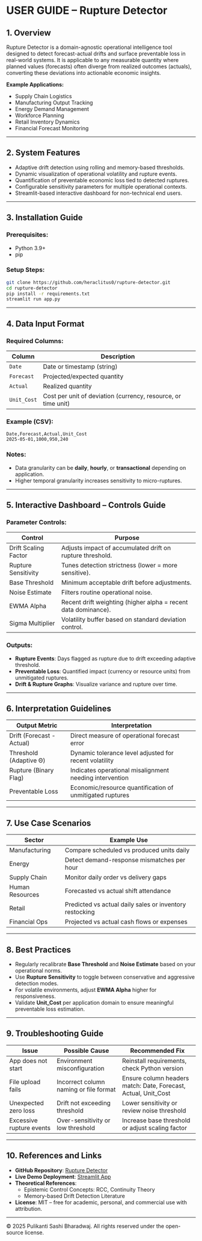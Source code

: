 
# USER GUIDE – Rupture Detector

## 1. Overview
Rupture Detector is a domain-agnostic operational intelligence tool designed to detect forecast-actual drifts and surface preventable loss in real-world systems. It is applicable to any measurable quantity where planned values (forecasts) often diverge from realized outcomes (actuals), converting these deviations into actionable economic insights.

**Example Applications:**
- Supply Chain Logistics
- Manufacturing Output Tracking
- Energy Demand Management
- Workforce Planning
- Retail Inventory Dynamics
- Financial Forecast Monitoring

---

## 2. System Features
- Adaptive drift detection using rolling and memory-based thresholds.
- Dynamic visualization of operational volatility and rupture events.
- Quantification of preventable economic loss tied to detected ruptures.
- Configurable sensitivity parameters for multiple operational contexts.
- Streamlit-based interactive dashboard for non-technical end users.

---

## 3. Installation Guide

### Prerequisites:
- Python 3.9+
- pip

### Setup Steps:
```bash
git clone https://github.com/heraclitus0/rupture-detector.git
cd rupture-detector
pip install -r requirements.txt
streamlit run app.py
```

---

## 4. Data Input Format

### Required Columns:
| Column | Description |
|---------|-------------|
| `Date` | Date or timestamp (string) |
| `Forecast` | Projected/expected quantity |
| `Actual` | Realized quantity |
| `Unit_Cost` | Cost per unit of deviation (currency, resource, or time unit) |

### Example (CSV):
```csv
Date,Forecast,Actual,Unit_Cost
2025-05-01,1000,950,240
```

### Notes:
- Data granularity can be **daily**, **hourly**, or **transactional** depending on application.
- Higher temporal granularity increases sensitivity to micro-ruptures.

---

## 5. Interactive Dashboard – Controls Guide

### Parameter Controls:
| Control | Purpose |
|----------|---------|
| Drift Scaling Factor | Adjusts impact of accumulated drift on rupture threshold. |
| Rupture Sensitivity | Tunes detection strictness (lower = more sensitive). |
| Base Threshold | Minimum acceptable drift before adjustments. |
| Noise Estimate | Filters routine operational noise. |
| EWMA Alpha | Recent drift weighting (higher alpha = recent data dominance). |
| Sigma Multiplier | Volatility buffer based on standard deviation control. |

### Outputs:
- **Rupture Events**: Days flagged as rupture due to drift exceeding adaptive threshold.
- **Preventable Loss**: Quantified impact (currency or resource units) from unmitigated ruptures.
- **Drift & Rupture Graphs**: Visualize variance and rupture over time.

---

## 6. Interpretation Guidelines

| Output Metric | Interpretation |
|----------------|----------------|
| Drift (Forecast - Actual) | Direct measure of operational forecast error |
| Threshold (Adaptive Θ) | Dynamic tolerance level adjusted for recent volatility |
| Rupture (Binary Flag) | Indicates operational misalignment needing intervention |
| Preventable Loss | Economic/resource quantification of unmitigated ruptures |

---

## 7. Use Case Scenarios

| Sector | Example Use |
|---------|-----------------------------|
| Manufacturing | Compare scheduled vs produced units daily |
| Energy | Detect demand-response mismatches per hour |
| Supply Chain | Monitor daily order vs delivery gaps |
| Human Resources | Forecasted vs actual shift attendance |
| Retail | Predicted vs actual daily sales or inventory restocking |
| Financial Ops | Projected vs actual cash flows or expenses |

---

## 8. Best Practices
- Regularly recalibrate **Base Threshold** and **Noise Estimate** based on your operational norms.
- Use **Rupture Sensitivity** to toggle between conservative and aggressive detection modes.
- For volatile environments, adjust **EWMA Alpha** higher for responsiveness.
- Validate **Unit_Cost** per application domain to ensure meaningful preventable loss estimation.

---

## 9. Troubleshooting Guide

| Issue | Possible Cause | Recommended Fix |
|--------|----------------|-----------------|
| App does not start | Environment misconfiguration | Reinstall requirements, check Python version |
| File upload fails | Incorrect column naming or file format | Ensure column headers match: Date, Forecast, Actual, Unit_Cost |
| Unexpected zero loss | Drift not exceeding threshold | Lower sensitivity or review noise threshold |
| Excessive rupture events | Over-sensitivity or low threshold | Increase base threshold or adjust scaling factor |

---

## 10. References and Links

- **GitHub Repository**: [Rupture Detector](https://github.com/heraclitus0/rupture-detector)
- **Live Demo Deployment**: [Streamlit App](https://rupture-detector-vxcv8twev4y3vcuqzjprnw.streamlit.app/)
- **Theoretical References**:
    - Epistemic Control Concepts: RCC, Continuity Theory
    - Memory-based Drift Detection Literature
- **License**: MIT – free for academic, personal, and commercial use with attribution.

---

© 2025 Pulikanti Sashi Bharadwaj. All rights reserved under the open-source license.
